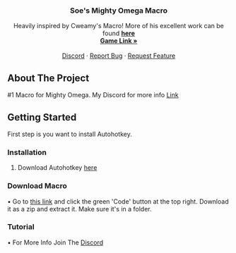 <div id="top"></div>

<h3 align="center">Soe's Mighty Omega Macro</h3>

  <p align="center">
    Heavily inspired by Cweamy's Macro! More of his excellent work can be found <a href="https://github.com/Cweamy/Mighty-Omega-Macro"><strong>here</strong></a>
    <br />
    <a href="https://www.roblox.com/games/4878988249"><strong>Game Link »</strong></a>
    <br />
    <br />
    <a href="https://discord.gg/bZWpGbAHrQ">Discord</a>
    ·
    <a href="https://discord.gg/bZWpGbAHrQ">Report Bug</a>
    ·
    <a href="https://discord.gg/bZWpGbAHrQ">Request Feature</a>
  </p>
</div>







<!-- ABOUT THE PROJECT -->
## About The Project
#1 Macro for Mighty Omega. My Discord for more info [Link](https://discord.gg/bZWpGbAHrQ)





<!-- GETTING STARTED -->
## Getting Started

First step is you want to install Autohotkey.



### Installation

1. Download Autohotkey [here](https://www.autohotkey.com/)

### Download Macro

• Go to [this link](https://github.com/brogang772/Soes-Macro) and click the green 'Code' button at the top right. Download it as a zip and extract it. Make sure it's in a folder.

### Tutorial
   • For More Info Join The [Discord](https://discord.gg/4rxfjtnMGt)




<!-- <p align="right">(<a href="#top">back to top</a>)</p>

